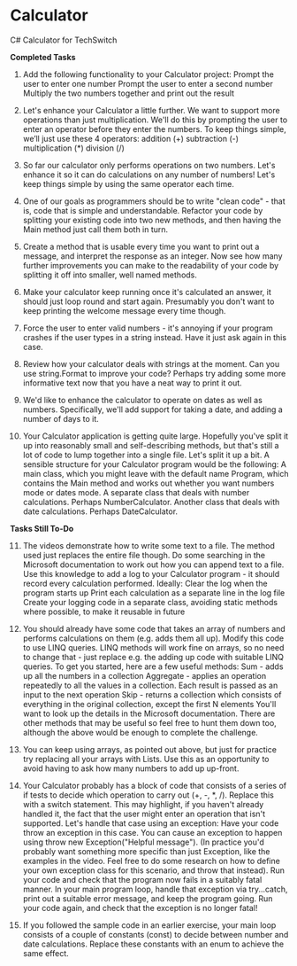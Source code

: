# Calculator
C# Calculator for TechSwitch

**Completed Tasks**
1)  Add the following functionality to your Calculator project:
            Prompt the user to enter one number
            Prompt the user to enter a second number
            Multiply the two numbers together and print out the result

2) Let's enhance your Calculator a little further. We want to support more operations than just multiplication. We'll do this by prompting the user to
   enter an operator before they enter the numbers.
   To keep things simple, we’ll just use these 4 operators:
           addition (+)
           subtraction (-)
           multiplication (*)
           division (/)
           
3) So far our calculator only performs operations on two numbers. Let's enhance it so it can do calculations on any number of numbers! Let's keep things simple by using the same operator each time.

4) One of our goals as programmers should be to write "clean code" - that is, code that is simple and understandable. Refactor your code by splitting your existing code into two new methods, and then having the Main method just call them both in turn.

5) Create a method that is usable every time you want to print out a message, and interpret the response as an integer. Now see how many further improvements you can make to the readability of your code by splitting it off into smaller, well named methods.

6) Make your calculator keep running once it's calculated an answer, it should just loop round and start again. Presumably you don't want to keep printing the welcome
   message every time though.
   
7) Force the user to enter valid numbers - it's annoying if your program crashes if the user types in a string instead. Have it just ask again in this case.

8) Review how your calculator deals with strings at the moment. Can you use string.Format to improve your code? Perhaps try adding some
   more informative text now that you have a neat way to print it out.
   
9) We'd like to enhance the calculator to operate on dates as well as numbers. Specifically, we'll add support for taking a date, and adding a number
   of days to it.
   
10) Your Calculator application is getting quite large. Hopefully you've split it up into reasonably small and self-describing methods, but that's still a lot
    of code to lump together into a single file. Let's split it up a bit.
    A sensible structure for your Calculator program would be the following:
            A main class, which you might leave with the default name Program, which contains the Main method and works out whether you want
            numbers mode or dates mode.
            A separate class that deals with number calculations. Perhaps NumberCalculator.
            Another class that deals with date calculations. Perhaps DateCalculator.
 
 
 **Tasks Still To-Do**
 
 11) The videos demonstrate how to write some text to a file. The method used just replaces the entire file though. Do some searching in the Microsoft
     documentation to work out how you can append text to a file. Use this knowledge to add a log to your Calculator program - it should record every
     calculation performed.
     Ideally:
             Clear the log when the program starts up
             Print each calculation as a separate line in the log file
             Create your logging code in a separate class, avoiding static methods where possible, to make it reusable in future
             
 12) You should already have some code that takes an array of numbers and performs calculations on them (e.g. adds them all up). Modify this code
     to use LINQ queries. LINQ methods will work fine on arrays, so no need to change that - just replace e.g. the adding up code with suitable LINQ
     queries.
     To get you started, here are a few useful methods:
             Sum - adds up all the numbers in a collection
             Aggregate - applies an operation repeatedly to all the values in a collection. Each result is passed as an input to the next operation
             Skip - returns a collection which consists of everything in the original collection, except the first N elements
     You'll want to look up the details in the Microsoft documentation. There are other methods that may be useful so feel free to hunt them down too,
     although the above would be enough to complete the challenge.
     
  13) You can keep using arrays, as pointed out above, but just for practice try replacing all your arrays with Lists. Use this as an opportunity to avoid
      having to ask how many numbers to add up up-front.
      
  14) Your Calculator probably has a block of code that consists of a series of if tests to decide which operation to carry out (+, -, *, /). Replace this
      with a switch statement.
      This may highlight, if you haven't already handled it, the fact that the user might enter an operation that isn't supported. Let's handle that case
      using an exception:
              Have your code throw an exception in this case. You can cause an exception to happen using throw new Exception("Helpful
              message"). (In practice you'd probably want something more specific than just Exception, like the examples in the video. Feel free to
              do some research on how to define your own exception class for this scenario, and throw that instead).
              Run your code and check that the program now fails in a suitably fatal manner.
              In your main program loop, handle that exception via try...catch, print out a suitable error message, and keep the program going.
              Run your code again, and check that the exception is no longer fatal!

   15) If you followed the sample code in an earlier exercise, your main loop consists of a couple of constants (const) to decide between number and
       date calculations. Replace these constants with an enum to achieve the same effect.
    